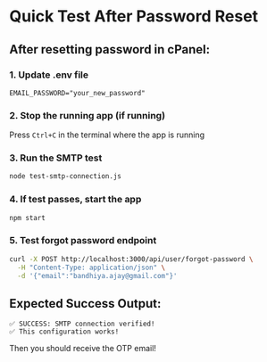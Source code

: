 # Quick Test After Password Reset

## After resetting password in cPanel:

### 1. Update .env file
```env
EMAIL_PASSWORD="your_new_password"
```

### 2. Stop the running app (if running)
Press `Ctrl+C` in the terminal where the app is running

### 3. Run the SMTP test
```bash
node test-smtp-connection.js
```

### 4. If test passes, start the app
```bash
npm start
```

### 5. Test forgot password endpoint
```bash
curl -X POST http://localhost:3000/api/user/forgot-password \
  -H "Content-Type: application/json" \
  -d '{"email":"bandhiya.ajay@gmail.com"}'
```

## Expected Success Output:

```
✅ SUCCESS: SMTP connection verified!
✅ This configuration works!
```

Then you should receive the OTP email!

